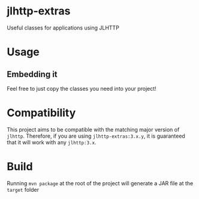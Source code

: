 # jlhttp-extras

Useful classes for applications using JLHTTP

# Usage

## Embedding it

Feel free to just copy the classes you need into your project!

# Compatibility

This project aims to be compatible with the matching major version of `jlhttp`. Therefore, if you are using `jlhttp-extras:3.x.y`, it is guaranteed that it will work with any `jlhttp:3.x`.

# Build

Running `mvn package` at the root of the project will generate a JAR file at the `target` folder